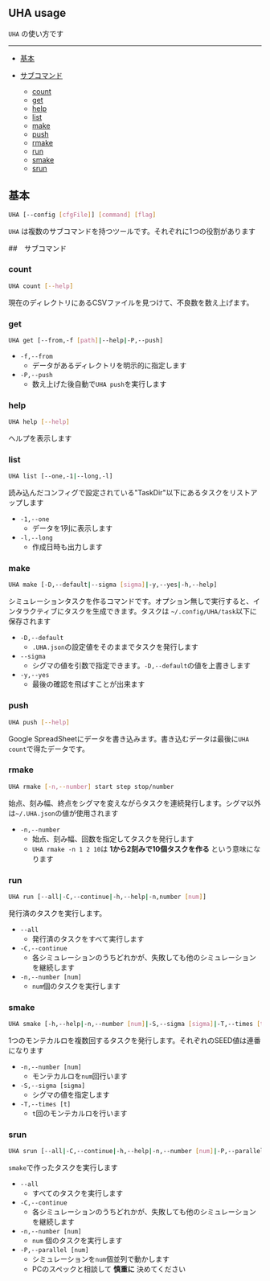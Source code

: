 ## UHA usage

`UHA` の使い方です



---



- [基本]()

- [サブコマンド]()
  - [count]()
  - [get]()
  - [help]()
  - [list]()
  - [make]()
  - [push]()
  - [rmake]()
  - [run]()
  - [smake]()
  - [srun]()





## 基本

```sh
UHA [--config [cfgFile]] [command] [flag]
```



`UHA` は複数のサブコマンドを持つツールです。それぞれに1つの役割があります





##　サブコマンド

### count

```sh
UHA count [--help]
```



現在のディレクトリにあるCSVファイルを見つけて、不良数を数え上げます。



### get

```sh
UHA get [--from,-f [path]|--help|-P,--push]
```



- `-f,--from`
  - データがあるディレクトリを明示的に指定します
- `-P,--push`
  - 数え上げた後自動で`UHA push`を実行します



### help

```sh
UHA help [--help]
```



ヘルプを表示します

### list
```sh
UHA list [--one,-1|--long,-l]
```

読み込んだコンフィグで設定されている"TaskDir"以下にあるタスクをリストアップします

- `-1,--one` 
  - データを1列に表示します
- `-l,--long`
  - 作成日時も出力します


### make

```sh
UHA make [-D,--default|--sigma [sigma]|-y,--yes|-h,--help]
```



シミュレーションタスクを作るコマンドです。オプション無しで実行すると、インタラクティブにタスクを生成できます。タスクは `~/.config/UHA/task`以下に保存されます



- `-D,--default`
  - `.UHA.json`の設定値をそのままでタスクを発行します
- `--sigma`
  - シグマの値を引数で指定できます。`-D,--default`の値を上書きします
- `-y,--yes`
  - 最後の確認を飛ばすことが出来ます



### push

```sh
UHA push [--help]
```



Google SpreadSheetにデータを書き込みます。書き込むデータは最後に`UHA count`で得たデータです。



### rmake

```sh
UHA rmake [-n,--number] start step stop/number
```



始点、刻み幅、終点をシグマを変えながらタスクを連続発行します。シグマ以外は`~/.UHA.json`の値が使用されます



- `-n,--number`
  - 始点、刻み幅、回数を指定してタスクを発行します
  - `UHA rmake -n 1 2 10`は __1から2刻みで10個タスクを作る__ という意味になります



### run

```sh
UHA run [--all|-C,--continue|-h,--help|-n,number [num]]
```



発行済のタスクを実行します。



- `--all`
  - 発行済のタスクをすべて実行します
- `-C,--continue`
  - 各シミュレーションのうちどれかが、失敗しても他のシミュレーションを継続します
- `-n,--number [num]`
  - `num`個のタスクを実行します



### smake

```sh
UHA smake [-h,--help|-n,--number [num]|-S,--sigma [sigma]|-T,--times [t]]
```



1つのモンテカルロを複数回するタスクを発行します。それぞれのSEED値は連番になります



- `-n,--number [num]`
  - モンテカルロを`num`回行います
- `-S,--sigma [sigma]`
  - シグマの値を指定します
- `-T,--times [t]`
  - `t`回のモンテカルロを行います



### srun

```sh
UHA srun [--all|-C,--continue|-h,--help|-n,--number [num]|-P,--parallel [num]]
```



`smake`で作ったタスクを実行します



- `--all` 
  - すべてのタスクを実行します
- `-C,--continue`
  - 各シミュレーションのうちどれかが、失敗しても他のシミュレーションを継続します
- `-n,--number [num]`
  - `num` 個のタスクを実行します
- `-P,--parallel [num]`
  - シミュレーションを`num`個並列で動かします
  - PCのスペックと相談して __慎重に__ 決めてください



